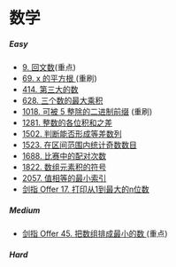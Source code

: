 
# 数学
##### Easy
* [9. 回文数](https://leetcode-cn.com/problems/palindrome-number/)(重点)
* [69. x 的平方根 ](https://leetcode-cn.com/problems/sqrtx/)(重刷)
* [414. 第三大的数](https://leetcode-cn.com/problems/third-maximum-number/)
* [628. 三个数的最大乘积](https://leetcode-cn.com/problems/maximum-product-of-three-numbers/)
* [1018. 可被 5 整除的二进制前缀](https://leetcode-cn.com/problems/binary-prefix-divisible-by-5/) (重刷)
* [1281. 整数的各位积和之差](https://leetcode-cn.com/problems/subtract-the-product-and-sum-of-digits-of-an-integer/)
* [1502. 判断能否形成等差数列](https://leetcode-cn.com/problems/can-make-arithmetic-progression-from-sequence/)
* [1523. 在区间范围内统计奇数数目](https://leetcode-cn.com/problems/count-odd-numbers-in-an-interval-range/)
* [1688. 比赛中的配对次数](https://leetcode-cn.com/problems/count-of-matches-in-tournament/)
* [1822. 数组元素积的符号](https://leetcode-cn.com/problems/sign-of-the-product-of-an-array/)
* [2057. 值相等的最小索引](https://leetcode-cn.com/problems/smallest-index-with-equal-value/)
* [剑指 Offer 17. 打印从1到最大的n位数](https://leetcode-cn.com/problems/da-yin-cong-1dao-zui-da-de-nwei-shu-lcof/)
##### Medium
* [剑指 Offer 45. 把数组排成最小的数 ](https://leetcode-cn.com/problems/ba-shu-zu-pai-cheng-zui-xiao-de-shu-lcof/)(重点)
##### Hard
